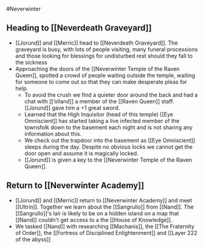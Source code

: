 #Neverwinter 
## Heading to [[Neverdeath Graveyard]]
- [[Jorund]] and [[Merric]] head to [[Neverdeath Graveyard]]. The graveyard is busy, with lots of people visiting, many funeral processions and those looking for blessings for undisturbed rest should they fall to the sickness
- Approaching the doors of the  [[Neverwinter Temple of the Raven Queen]], spotted a crowd of people waiting outside the temple, waiting for someone to come out so that they can make desperate pleas for help. 
	- To avoid the crush we find a quieter door around the back and had a chat with [[‘olland]] a member of the [[Raven Queen]] staff. [[Jorund]] gave him a +1 great sword. 
	- Learned that the High Inquisitor (head of this temple) [[Eye Omniscient]] has started taking a live infected member of the townsfolk down to the basement each night and is not sharing any information about this.
	- We check out the trapdoor into the basement as [[Eye Omniscient]] sleeps during the day. Despite no obvious locks we cannot get the door open and assume it is magically locked.
	- [[Jorund]] is given a key to the [[Neverwinter Temple of the Raven Queen]].

## Return to [[Neverwinter Academy]]
- [[Jorund]] and [[Merric]] return to [[Neverwinter Academy]] and meet [[Ultrin]]. Together we learn about the [[Sangrullo]] from [[Nand]]. The [[Sangrullo]]'s lair is likely to be on a hidden island on a map that [[Nand]] couldn't get access to a the [[House of Knowledge]]. 
- We tasked [[Nand]] with researching [[Machanis]],  the [[The Fraternity of Order]], the [[Fortress of Disciplined Enlightenment]] and [[Layer 222 of the abyss]]



